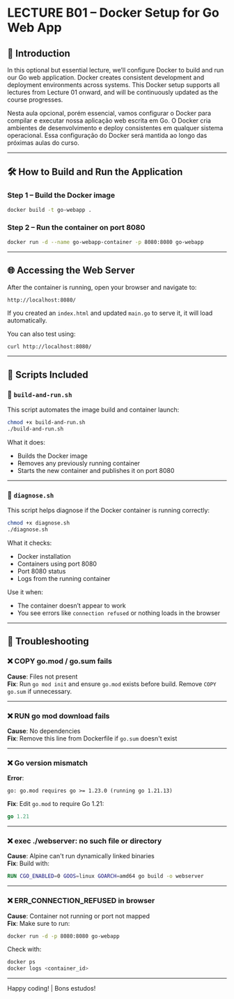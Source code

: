 # LECTURE B01 – Docker Setup for Go Web App

## 🧭 Introduction

In this optional but essential lecture, we’ll configure Docker to build and run our Go web application. Docker creates consistent development and deployment environments across systems. This Docker setup supports all lectures from Lecture 01 onward, and will be continuously updated as the course progresses.

Nesta aula opcional, porém essencial, vamos configurar o Docker para compilar e executar nossa aplicação web escrita em Go. O Docker cria ambientes de desenvolvimento e deploy consistentes em qualquer sistema operacional. Essa configuração do Docker será mantida ao longo das próximas aulas do curso.

---

## 🛠 How to Build and Run the Application

### Step 1 – Build the Docker image

```bash
docker build -t go-webapp .
```

### Step 2 – Run the container on port 8080

```bash
docker run -d --name go-webapp-container -p 8080:8080 go-webapp
```

---

## 🌐 Accessing the Web Server

After the container is running, open your browser and navigate to:

```
http://localhost:8080/
```

If you created an `index.html` and updated `main.go` to serve it, it will load automatically.

You can also test using:

```bash
curl http://localhost:8080/
```

---

## 🧩 Scripts Included

### 📄 `build-and-run.sh`

This script automates the image build and container launch:

```bash
chmod +x build-and-run.sh
./build-and-run.sh
```

What it does:
- Builds the Docker image
- Removes any previously running container
- Starts the new container and publishes it on port 8080

---

### 📄 `diagnose.sh`

This script helps diagnose if the Docker container is running correctly:

```bash
chmod +x diagnose.sh
./diagnose.sh
```

What it checks:
- Docker installation
- Containers using port 8080
- Port 8080 status
- Logs from the running container

Use it when:
- The container doesn’t appear to work
- You see errors like `connection refused` or nothing loads in the browser

---

## 🧯 Troubleshooting

### ❌ COPY go.mod / go.sum fails

**Cause**: Files not present  
**Fix**: Run `go mod init` and ensure `go.mod` exists before build. Remove `COPY go.sum` if unnecessary.

---

### ❌ RUN go mod download fails

**Cause**: No dependencies  
**Fix**: Remove this line from Dockerfile if `go.sum` doesn't exist

---

### ❌ Go version mismatch

**Error**:
```
go: go.mod requires go >= 1.23.0 (running go 1.21.13)
```

**Fix**: Edit `go.mod` to require Go 1.21:
```go
go 1.21
```

---

### ❌ exec ./webserver: no such file or directory

**Cause**: Alpine can't run dynamically linked binaries  
**Fix**: Build with:

```dockerfile
RUN CGO_ENABLED=0 GOOS=linux GOARCH=amd64 go build -o webserver
```

---

### ❌ ERR_CONNECTION_REFUSED in browser

**Cause**: Container not running or port not mapped  
**Fix**: Make sure to run:

```bash
docker run -d -p 8080:8080 go-webapp
```

Check with:

```bash
docker ps
docker logs <container_id>
```

---

Happy coding! | Bons estudos!
